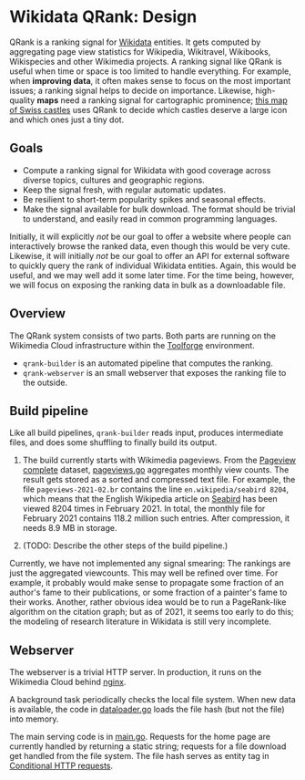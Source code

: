 # Wikidata QRank: Design

QRank is a ranking signal for [Wikidata](https://www.wikidata.org/)
entities.  It gets computed by aggregating page view statistics for
Wikipedia, Wikitravel, Wikibooks, Wikispecies and other Wikimedia
projects.  A ranking signal like QRank is useful when time or space is
too limited to handle everything.  For example, when **improving
data**, it often makes sense to focus on the most important issues; a
ranking signal helps to decide on importance.  Likewise, high-quality
**maps** need a ranking signal for cartographic prominence; [this map
of Swiss castles](https://castle-map.infs.ch/#46.82825,8.19305,8z)
uses QRank to decide which castles deserve a large icon and which ones
just a tiny dot.


## Goals

* Compute a ranking signal for Wikidata with good coverage
  across diverse topics, cultures and geographic regions.
* Keep the signal fresh, with regular automatic updates.
* Be resilient to short-term popularity spikes and seasonal effects.
* Make the signal available for bulk download. The format should be
  trivial to understand, and easily read in common programming
  languages.

Initially, it will explicitly *not* be our goal to offer a website where
people can interactively browse the ranked data, even though this would
be very cute. Likewise, it will initially *not* be our goal to offer an API
for external software to quickly query the rank of individual Wikidata entities.
Again, this would be useful, and we may well add it some later time.
For the time being, however, we will focus on exposing the ranking data in bulk
as a downloadable file.


## Overview

The QRank system consists of two parts. Both parts are running on the
Wikimedia Cloud infrastructure within the
[Toolforge](https://wikitech.wikimedia.org/wiki/Portal:Toolforge)
environment.

* `qrank-builder` is an automated pipeline that computes the ranking.
* `qrank-webserver` is an small webserver that exposes the ranking file
  to the outside.


## Build pipeline

Like all build pipelines, `qrank-builder` reads input, produces
intermediate files, and does some shuffling to finally build its output.

1. The build currently starts with Wikimedia pageviews. From the
[Pageview complete](https://dumps.wikimedia.org/other/pageview_complete/readme.html) dataset, [pageviews.go](../cmd/qrank-builder/pageviews.go)
aggregates monthly view counts. The result gets stored
as a sorted and compressed text file. For example, the file
`pageviews-2021-02.br` contains the line `en.wikipedia/seabird 8204`,
which means that the English Wikipedia article on [Seabird](https://en.wikipedia.org/wiki/Seabird) has been viewed 8204 times in February 2021. In total,
the monthly file for February 2021 contains 118.2 million such entries.
After compression, it needs 8.9 MB in storage.

2. (TODO: Describe the other steps of the build pipeline.)

Currently, we have not implemented any signal smearing: The rankings
are just the aggregated viewcounts. This may well be refined over
time.  For example, it probably would make sense to propagate some
fraction of an author's fame to their publications, or some fraction
of a painter's fame to their works. Another, rather obvious idea would
be to run a PageRank-like algorithm on the citation graph; but as of
2021, it seems too early to do this; the modeling of research
literature in Wikidata is still very incomplete.


## Webserver

The webserver is a trivial HTTP server. In production, it runs
on the Wikimedia Cloud behind [nginx](https://nginx.org/).

A background task periodically checks the local file system.
When new data is available, the code in [dataloader.go](../cmd/qrank-webserver/dataloader.go) loads the file hash (but not the file) into memory.

The main serving code is in [main.go](../cmd/qrank-webserver/main.go).
Requests for the home page are currently handled by returning a static string;
requests for a file download get handled from the file system.
The file hash serves as entity tag in [Conditional HTTP requests](https://tools.ietf.org/html/rfc7232).
